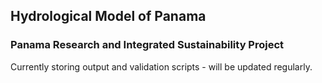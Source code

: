 ## Hydrological Model of Panama
### Panama Research and Integrated Sustainability Project

Currently storing output and validation scripts - will be updated regularly.
